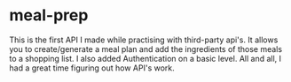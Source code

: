 # meal-prep
This is the first API I made while practising with third-party api's. 
It allows you to create/generate a meal plan and add the ingredients of those meals to a shopping list.
I also added Authentication on a basic level.
All and all, I had a great time figuring out how API's work.


